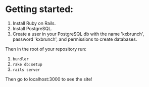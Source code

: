 # Getting started:

1. Install Ruby on Rails.
1. Install PostgreSQL.
1. Create a user in your PostgreSQL db with the name 'kxbrunch', password 'kxbrunch', and permissions to create databases.

Then in the root of your repository run:

1. `bundler`
1. `rake db:setup`
1. `rails server`

Then go to localhost:3000 to see the site!
